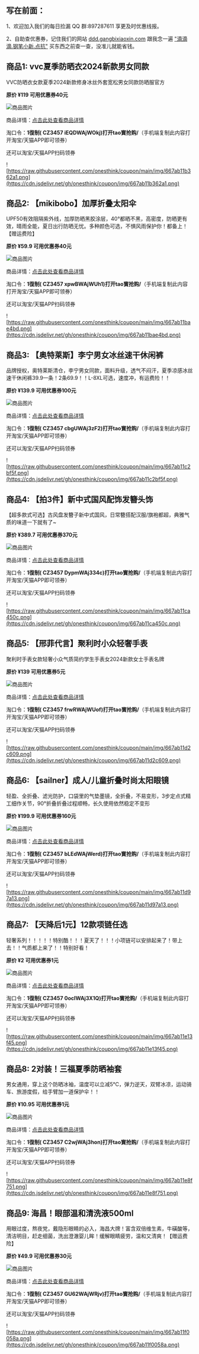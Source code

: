 ## 写在前面：

1、欢迎加入我们的每日捡漏 QQ 群:897287611 享更及时优惠线报。

2、自助查优惠券，记住我们的网站 [ddd.gangbixiaoxin.com](https://ddd.gangbixiaoxin.com) 跟我念一遍 ["滴滴滴.钢笔小新.点抗"](https://ddd.gangbixiaoxin.com) 买东西之前查一查，没准儿就能省钱。

## 商品1: vvc夏季防晒衣2024新款男女同款

VVC防晒衣女款夏季2024新款修身冰丝外套宽松男女同款防晒服官方

**原价 ¥119 可用优惠券40元**

![商品图片](https://img.alicdn.com/bao/uploaded/i2/3697853843/O1CN01tilTMq1eG92uSLyHA_!!0-item_pic.jpg)

商品详情：[点击此处查看商品详情](https://s.click.taobao.com/t?e=m%3D2%26s%3DhanU%2F%2BCrnsNw4vFB6t2Z2ueEDrYVVa64yK8Cckff7TVRAdhuF14FMdIPSBceUIlX79%2FTFaMDK6TWbLW7uhxyboGvCrJWHk1%2FTyVl44vrPmd3miNKHWpinpVm%2FOAUUFw71qrpxiwMoCNxc1AtbZGVS93h3Z9D1Ed2QkYBtv1PVK8LZMqoQW%2BfuKGzo1lVxIio0%2B69JphrNT16ASFv7gvBa9sw3dCgWFfFCcymbIFIFBoMLRz6Wb0puyzwUuSpP1jalbRMz6GTKAYZjQKfJ2UQf03O4wtQ3K90k8IJaq3v7HITIcQBDXy0OjS2hNGYaFHgX0%2B3obhRTo5xKmPmpIKZsA%3D%3D&amp;union_lens=lensId:TAPI@1719316749@21671615_1160_1904f439b2f_94fd@01)

淘口令：**1復制( CZ3457 iEQDWAjWOkj)打开tao寳抢购/**（手机端复制此内容打开淘宝/天猫APP即可领券）</p>

还可以淘宝/天猫APP扫码领券

![https://raw.githubusercontent.com/onesthink/coupon/main/img/667ab11b362a1.png](https://cdn.jsdelivr.net/gh/onesthink/coupon/img/667ab11b362a1.png)

## 商品2: 【mikibobo】加厚折叠太阳伞

UPF50有效阻隔紫外线，加厚防晒黑胶涂层，40°都晒不黑，高密度，防晒更有效，晴雨全能，夏日出行防晒无忧。多种颜色可选，不惧风雨保护你！都备上！【赠运费险】

**原价 ¥59.9 可用优惠券40元**

![商品图片](https://img.alicdn.com/i1/2215397547737/O1CN01A1aRrM271bBX8H4lm_!!2215397547737.png)

商品详情：[点击此处查看商品详情](https://s.click.taobao.com/t?e=m%3D2%26s%3DJX9mWueTRYVw4vFB6t2Z2ueEDrYVVa64yK8Cckff7TVRAdhuF14FMcYh2N%2B3Pch6J1gyddu7kN%2FWbLW7uhxyboGvCrJWHk1%2FTyVl44vrPmd3miNKHWpinpVm%2FOAUUFw71qrpxiwMoCNxc1AtbZGVS1Rj3XPPgZCfE3o%2BK4z5r5fNEPXytV9ALoS4zvCRUrquOhS6RpUQ6yp1NpK4weM8QmUPH2yYTOSwenOvXjpk3NAMKFa154Ib1RUjNmCMl2A%2FHMoKooNeWSZTU1UpnLcQJ9kYvQZuIwx3oGeIQL4Fi9EE%2FuNx7%2Fc6%2BFByHttKHowohgcbUccTft%2B228n1ngbVmA%3D%3D&amp;union_lens=lensId:TAPI@1719316750@212cb236_1183_1904f43a10f_b8b5@01)

淘口令：**1復制( CZ3457 xpwBWAjWUh1)打开tao寳抢购/**（手机端复制此内容打开淘宝/天猫APP即可领券）</p>

还可以淘宝/天猫APP扫码领券

![https://raw.githubusercontent.com/onesthink/coupon/main/img/667ab11bae4bd.png](https://cdn.jsdelivr.net/gh/onesthink/coupon/img/667ab11bae4bd.png)

## 商品3: 【奥特莱斯】李宁男女冰丝速干休闲裤

品牌授权，奥特莱斯清仓，李宁男女同款，面料升级，透气不闷汗，夏季凉感冰丝速干休闲裤39.9一条！2条69.9！！L-8XL可选，速度冲，有运费险！！

**原价 ¥139.9 可用优惠券100元**

![商品图片](https://img.alicdn.com/i2/2215980022518/O1CN01fETHvl1UTIFcAF732_!!2215980022518.jpg)

商品详情：[点击此处查看商品详情](https://s.click.taobao.com/t?e=m%3D2%26s%3DMzAVaScJCBlw4vFB6t2Z2ueEDrYVVa64XoO8tOebS%2BdRAdhuF14FMcYh2N%2B3Pch68sviUM61dt3WbLW7uhxyboGvCrJWHk1%2FTyVl44vrPmd3miNKHWpinpVm%2FOAUUFw71qrpxiwMoCNxc1AtbZGVS6WXbn828yXfmSxkby34rW3NEPXytV9ALoS4zvCRUrqusBPxwcHENRC23U5uOqvy%2FFEMIbmJIE6Ay51oWz8KrBYa7DtT4LGD5zeAQ4X63t2s%2BN9MNN78O%2BFTU1UpnLcQJ9kYvQZuIwx3oGeIQL4Fi9HM4j%2BHdOWRYk3Tdag0hZNRhgcbUccTft%2B228n1ngbVmA%3D%3D&amp;union_lens=lensId:TAPI@1719316752@213ff0ee_116a_1904f43a71f_2bbb@01)

淘口令：**1復制( CZ3457 cbgUWAj3zF2)打开tao寳抢购/**（手机端复制此内容打开淘宝/天猫APP即可领券）</p>

还可以淘宝/天猫APP扫码领券

![https://raw.githubusercontent.com/onesthink/coupon/main/img/667ab11c2bf5f.png](https://cdn.jsdelivr.net/gh/onesthink/coupon/img/667ab11c2bf5f.png)

## 商品4: 【拍3件】新中式国风配饰发簪头饰

【超多款式可选】古风盘发簪子新中式国风，日常簪搭配汉服/旗袍都超，典雅气质的味道一下就有了~

**原价 ¥389.7 可用优惠券370元**

![商品图片](https://img.alicdn.com/bao/uploaded/i1/2885395935/O1CN01zq2i3x1tiHc5RyZ9B_!!2885395935.jpg)

商品详情：[点击此处查看商品详情](https://s.click.taobao.com/t?e=m%3D2%26s%3DShu5jvwCKf9w4vFB6t2Z2ueEDrYVVa64XoO8tOebS%2BdRAdhuF14FMcYh2N%2B3Pch6t4hWD5k2kjPWbLW7uhxyboGvCrJWHk1%2FTyVl44vrPmd3miNKHWpinpVm%2FOAUUFw71qrpxiwMoCNxc1AtbZGVS4HW1SAq9Uw6LjewqeIGedYLZMqoQW%2BfuKGzo1lVxIioGU8VOF3lH7xkzWCaWZH%2Bjb%2Ba7pQmmFtabzpW0dW3LnxL2xVZTDHatfNiKmUcbxoe64rkhu43Ce04%2BfirBrx7mM7AMx9cWAx%2BEiM%2FlSG%2FbZQKFEERmySAZltsZv3DhX5uU1NVKZy3ECfGDF1NzTQoPw%3D%3D&amp;union_lens=lensId:TAPI@1719316753@21365310_1127_1904f43acd4_11a9@01)

淘口令：**1復制( CZ3457 DypmWAj334c)打开tao寳抢购/**（手机端复制此内容打开淘宝/天猫APP即可领券）</p>

还可以淘宝/天猫APP扫码领券

![https://raw.githubusercontent.com/onesthink/coupon/main/img/667ab11ca450c.png](https://cdn.jsdelivr.net/gh/onesthink/coupon/img/667ab11ca450c.png)

## 商品5: 【邢菲代言】聚利时小众轻奢手表

聚利时手表女款轻奢小众气质简约学生手表女2024新款女士手表名牌

**原价 ¥139 可用优惠券5元**

![商品图片](https://img.alicdn.com/bao/uploaded/i3/2155640124/O1CN01pEUv1j1Cmplt8epPE_!!0-item_pic.jpg)

商品详情：[点击此处查看商品详情](https://s.click.taobao.com/t?e=m%3D2%26s%3DhlIVtGT%2Bomhw4vFB6t2Z2ueEDrYVVa64yK8Cckff7TVRAdhuF14FMcYh2N%2B3Pch61aH1Hk3GeOjWbLW7uhxyboGvCrJWHk1%2FTyVl44vrPmd3miNKHWpinpVm%2FOAUUFw71qrpxiwMoCNxc1AtbZGVS59EuO84YGPg4B5FgMOO37YLZMqoQW%2BfuKGzo1lVxIioyIarcadNzUVdEekuhY2WZxvljJ1NFWWXRFHvq%2BAo8rKqI4jgwQT6IEJ02MUQgxsDlbRMz6GTKAYZjQKfJ2UQf03O4wtQ3K90uPwKbyPejWZNZXfU8b%2BXEYFLFqxpoDX6X0%2B3obhRTo5xKmPmpIKZsA%3D%3D&amp;union_lens=lensId:TAPI@1719316756@2133e4e7_1171_1904f43b7bd_22ed@01)

淘口令：**1復制( CZ3457 frwRWAjWUof)打开tao寳抢购/**（手机端复制此内容打开淘宝/天猫APP即可领券）</p>

还可以淘宝/天猫APP扫码领券

![https://raw.githubusercontent.com/onesthink/coupon/main/img/667ab11d2c609.png](https://cdn.jsdelivr.net/gh/onesthink/coupon/img/667ab11d2c609.png)

## 商品6: 【sailner】成人/儿童折叠时尚太阳眼镜

轻盈、全折叠、滤光防护，口袋里的气垫墨镜，全折叠，不易变形，3步定点式精工细作关节，90°折叠折叠过程顺畅，长久使用依然稳定不变形

**原价 ¥199.9 可用优惠券160元**

![商品图片](https://img.alicdn.com/i1/2215397547737/O1CN01E97lYo271bIGMDvwF_!!2215397547737.jpg)

商品详情：[点击此处查看商品详情](https://s.click.taobao.com/t?e=m%3D2%26s%3DCBu9ZMZsODtw4vFB6t2Z2ueEDrYVVa64yK8Cckff7TVRAdhuF14FMcYh2N%2B3Pch6MMgx22UI05bWbLW7uhxyboGvCrJWHk1%2FTyVl44vrPmd3miNKHWpinpVm%2FOAUUFw71qrpxiwMoCNxc1AtbZGVS1Rj3XPPgZCfE3o%2BK4z5r5fNEPXytV9ALoS4zvCRUrqueqXerYZjALL8MqoQNNuJdE0rNl%2Bp2Os6DekCvV4Iyehaukvi28RCm%2FMu7L1DSh2otqTB0SEADlYbkJ5QxPS2Ci%2FKfJmqgrYAfWsUjZoD5RC0r%2FWNCSqJ2sVPS%2BE9Z%2BlmDseal0NfMDXJpWvVCAyWdKJn5AyUbPoV&amp;union_lens=lensId:TAPI@1719316758@21078dff_1157_1904f43be23_2995@01)

淘口令：**1復制( CZ3457 bLEdWAjWerd)打开tao寳抢购/**（手机端复制此内容打开淘宝/天猫APP即可领券）</p>

还可以淘宝/天猫APP扫码领券

![https://raw.githubusercontent.com/onesthink/coupon/main/img/667ab11d97a13.png](https://cdn.jsdelivr.net/gh/onesthink/coupon/img/667ab11d97a13.png)

## 商品7: 【天降后1元】12款项链任选

轻奢系列！！！！！特别酷！！！夏天了！！！小项链可以安排起来了！带上去！！气质都上来了！！特别好看！

**原价 ¥2 可用优惠券1元**

![商品图片](https://img.alicdn.com/i2/3937219703/O1CN01A0EGi52LY1z981IVV_!!3937219703-0-C2M.jpg)

商品详情：[点击此处查看商品详情](https://s.click.taobao.com/t?e=m%3D2%26s%3DrrT7XSJ59utw4vFB6t2Z2ueEDrYVVa64yK8Cckff7TVRAdhuF14FMcYh2N%2B3Pch679%2FTFaMDK6TWbLW7uhxyboGvCrJWHk1%2FTyVl44vrPmd3miNKHWpinpVm%2FOAUUFw71qrpxiwMoCNxc1AtbZGVSxgF69aVnJe8X85933pRetALZMqoQW%2BfuKGzo1lVxIioLHd5CcdQKCusQMMu6JA%2BTk%2B7RY7rzrk5deap%2FoWoQymvoGeKPScBNSDu6yjh2pDhlbRMz6GTKAYZjQKfJ2UQf03O4wtQ3K90XXhKrcBJdMwpVsKuFdwqblGOL4PqIlS5X0%2B3obhRTo5xKmPmpIKZsA%3D%3D&amp;umpChannel=tblmqdyh&amp;u_channel=tblmqdyh&amp;union_lens=lensId:TAPI@1719316759@21670f3a_11b7_1904f43c359_7c8e@01)

淘口令：**1復制( CZ3457 0ocIWAj3X1Q)打开tao寳抢购/**（手机端复制此内容打开淘宝/天猫APP即可领券）</p>

还可以淘宝/天猫APP扫码领券

![https://raw.githubusercontent.com/onesthink/coupon/main/img/667ab11e13f45.png](https://cdn.jsdelivr.net/gh/onesthink/coupon/img/667ab11e13f45.png)

## 商品8: 2对装！三福夏季防晒袖套

男女通用，穿上这个防晒冰袖，温度可以立减5℃，弹力逆天，双臂冰凉，运动骑车、旅游度假，给手臂加一道保护伞！！

**原价 ¥10.95 可用优惠券1元**

![商品图片](https://img.alicdn.com/imgextra/i3/3824890759/O1CN01XnilXq1HTfXtMl2lP_!!3824890759.jpg)

商品详情：[点击此处查看商品详情](https://s.click.taobao.com/t?e=m%3D2%26s%3DEFBZM4s6pvBw4vFB6t2Z2ueEDrYVVa64yK8Cckff7TVRAdhuF14FMQBF0YzdaSBxJ1gyddu7kN%2FWbLW7uhxyboGvCrJWHk1%2FTyVl44vrPmd3miNKHWpinpVm%2FOAUUFw71qrpxiwMoCNxc1AtbZGVS6Vrfyv%2BsXwUd%2FlwH6uUtbuMHuv7RoNv0Q0jFsbsQ7KWb3XDfamqaBUP5IOQuaDL691aOu4ZgmR%2BUdYmyCvnd8wcX5leCXW5bEKwS93hAyLBlbRMz6GTKAYZjQKfJ2UQf03O4wtQ3K90XH5t%2B8W%2BDyVjAxUlYAyU46u3yr%2B3SGmKX0%2B3obhRTo5xKmPmpIKZsA%3D%3D&amp;union_lens=lensId:TAPI@1719316760@21365ea6_1178_1904f43c8d2_665b@01)

淘口令：**1復制( CZ3457 C2wjWAj3hon)打开tao寳抢购/**（手机端复制此内容打开淘宝/天猫APP即可领券）</p>

还可以淘宝/天猫APP扫码领券

![https://raw.githubusercontent.com/onesthink/coupon/main/img/667ab11e8f751.png](https://cdn.jsdelivr.net/gh/onesthink/coupon/img/667ab11e8f751.png)

## 商品9: 海昌！眼部温和清洗液500ml

用眼过度，熬夜党，戴隐形眼睛的必入，海昌大牌！富含双倍维生素，牛磺酸等，清洁明目，赶走细菌，洗出澄澈婴儿眸！缓解眼睛疲劳，温和又清爽！【赠运费险】

**原价 ¥49.9 可用优惠券30元**

![商品图片](https://img.alicdn.com/imgextra/i3/2825989823/O1CN01SWtgZb2MQzToMPsXn_!!2825989823.jpg)

商品详情：[点击此处查看商品详情](https://s.click.taobao.com/t?e=m%3D2%26s%3DYj3PgCGySjVw4vFB6t2Z2ueEDrYVVa64yK8Cckff7TVRAdhuF14FMQBF0YzdaSBx8sviUM61dt3WbLW7uhxyboGvCrJWHk1%2FTyVl44vrPmd3miNKHWpinpVm%2FOAUUFw71qrpxiwMoCNxc1AtbZGVSwCIldroJl2TtuFqY39ZdEvNEPXytV9ALoS4zvCRUrqubV8hGCvTILBuTgMX9inIk04VCQ0PE4e3A8rP1PCmH3Ph%2FdsneK4wRynvAtwrLqckRTKvWYymkQxTU1UpnLcQJ9kYvQZuIwx3oGeIQL4Fi9EQoxizBqDJWYdrzXIZsa6ehgcbUccTft%2B228n1ngbVmA%3D%3D&amp;union_lens=lensId:TAPI@1719316762@2150150e_118f_1904f43ce36_a637@01)

淘口令：**1復制( CZ3457 GU62WAjWRjv)打开tao寳抢购/**（手机端复制此内容打开淘宝/天猫APP即可领券）</p>

还可以淘宝/天猫APP扫码领券

![https://raw.githubusercontent.com/onesthink/coupon/main/img/667ab11f0058a.png](https://cdn.jsdelivr.net/gh/onesthink/coupon/img/667ab11f0058a.png)

